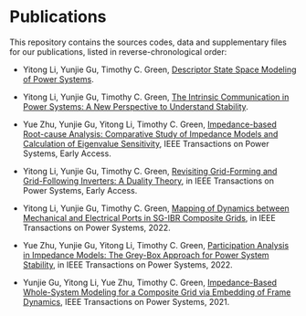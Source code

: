 # Publications 

This repository contains the sources codes, data and supplementary files for our publications, listed in reverse-chronological order:

* Yitong Li, Yunjie Gu, Timothy C. Green, [Descriptor State Space Modeling of Power Systems](https://github.com/Future-Power-Networks/Simplus-Grid-Tool/tree/2022AUG18_DescriptorStateSpace).

* Yitong Li, Yunjie Gu, Timothy C. Green, [The Intrinsic Communication in Power Systems: A New Perspective to Understand Stability](https://github.com/Future-Power-Networks/Power-Communication-Isomorphism).

* Yue Zhu, Yunjie Gu, Yitong Li, Timothy C. Green, [Impedance-based Root-cause Analysis: Comparative Study of Impedance Models and Calculation of Eigenvalue Sensitivity](https://github.com/Future-Power-Networks/Simplus-Grid-Tool/tree/Sensitivity), IEEE Transactions on Power Systems, Early Access.

* Yitong Li, Yunjie Gu, Timothy C. Green, [Revisiting Grid-Forming and Grid-Following Inverters: A Duality Theory](https://github.com/Future-Power-Networks/Simplus-Grid-Tool/tree/InverterDuality), in IEEE Transactions on Power Systems, Early Access.

* Yitong Li, Yunjie Gu, Timothy C. Green, [Mapping of Dynamics between Mechanical and Electrical Ports in SG-IBR Composite Grids](https://github.com/Future-Power-Networks/Publications/tree/main/PortMapping), in IEEE Transactions on Power Systems, 2022.

* Yue Zhu, Yunjie Gu, Yitong Li, Timothy C. Green, [Participation Analysis in Impedance Models: The Grey-Box Approach for Power System Stability](https://github.com/Future-Power-Networks/Publications/tree/main/GreyBox), in IEEE Transactions on Power Systems, 2022.

* Yunjie Gu, Yitong Li, Yue Zhu, Timothy C. Green, [Impedance-Based Whole-System Modeling for a Composite Grid via Embedding of Frame Dynamics](https://github.com/Future-Power-Networks/Publications/tree/main/WholeSystem), IEEE Transactions on Power Systems, 2021.